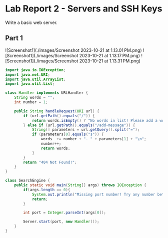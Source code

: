 # Lab Report 2 - Servers and SSH Keys 
Write a basic web server.
## Part 1
![Screenshot1](./images/Screenshot 2023-10-21 at 1.13.01 PM.png)
![Screenshot1](./images/Screenshot 2023-10-21 at 1.13.17 PM.png)
![Screenshot1](./images/Screenshot 2023-10-21 at 1.13.31 PM.png)


```java
import java.io.IOException;
import java.net.URI;
import java.util.ArrayList;
import java.util.List;

class Handler implements URLHandler {
    String words = "";
    int number = 1;    

    public String handleRequest(URI url) {
        if (url.getPath().equals("/")) {
            return words.isEmpty() ? "No words in list! Please add a word" : words;       
        } else if (url.getPath().equals("/add-message")) {
            String[] parameters = url.getQuery().split("=");
            if (parameters[0].equals("s")) {
                words  += number + ". " + parameters[1] + "\n";
                number++; 
                return words;
            }
        } 
        return "404 Not Found!";
    } 
}

class SearchEngine {
    public static void main(String[] args) throws IOException {
        if(args.length == 0){
            System.out.println("Missing port number! Try any number between 1024 to 49151");
            return;
        }

        int port = Integer.parseInt(args[0]);

        Server.start(port, new Handler());
    }
}



```
